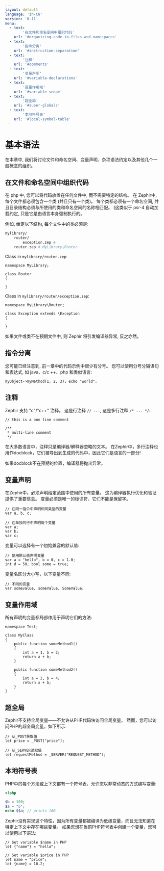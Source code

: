 ```yaml
---
layout: default
language: 'zh-CN'
version: '0.11'
menu:
  - text:
        '在文件和命名空间中组织代码'
    url: '#organizing-code-in-files-and-namespaces'
  - text:
        '指令分离'
    url: '#instruction-separation'
  - text:
        '注释'
    url: '#comments'
  - text:
        '变量声明'
    url: '#variable-declarations'
  - text:
        '变量作用域'
    url: '#variable-scope'
  - text:
        '超全局'
    url: '#super-globals'
  - text:
        '本地符号表'
    url: '#local-symbol-table'
---
```

# 基本语法

在本章中, 我们将讨论文件和命名空间、变量声明、杂项语法约定以及其他几个一般概念的组织。

<a name='organizing-code-in-files-and-namespaces'></a>

## 在文件和命名空间中组织代码

在 php 中, 您可以将代码放置在任何文件中, 而不需要特定的结构。 在 Zephir中, 每个文件都必须包含一个类 (并且只有一个类)。 每个类都必须有一个命名空间, 并且目录结构必须与所使用的类和命名空间的名称相匹配。 (这类似于 psr-4 自动加载约定, 只是它是由语言本身强制执行的。

例如, 给定以下结构, 每个文件中的类必须是:

```bash
mylibrary/
    router/
        exception.zep # 
    router.zep # MyLibrary\Router
```

Class in `mylibrary/router.zep`:

```zephir
namespace MyLibrary;

class Router
{

}
```

Class in `mylibrary/router/exception.zep`:

```zephir
namespace MyLibrary\Router;

class Exception extends \Exception
{

}
```

如果文件或类不在预期文件中, 则 Zephir 将引发编译器异常, 反之亦然。

<a name='instruction-separation'></a>

## 指令分离

您可能已经注意到, 前一章中的代码示例中很少有分号。 您可以使用分号分隔语句和表达式, 如 java、c/c ++、php 和类似语言:

```zephir
myObject->myMethod(1, 2, 3); echo "world";
```

<a name='comments'></a>

## 注释

Zephir 支持 "c"/"c++" 注释。 这是行注释 `// ...`, 这是多行注释 `/* ... */`:

```zephir
// this is a one line comment

/**
 * multi-line comment
 */
```

在大多数语言中，注释只是编译器/解释器忽略的文本。 在Zephir中，多行注释也用作docblock，它们被导出到生成的代码中，因此它们是语言的一部分!

如果docblock不在预期的位置，编译器将抛出异常。

<a name='variable-declarations'></a>

## 变量声明

在Zephir中，必须声明给定范围中使用的所有变量。 这为编译器执行优化和验证提供了重要信息。 变量必须是唯一的标识符，它们不能是保留字。

```zephir
// 在同一指令中声明相同类型的变量
var a, b, c;

// 在单独的行中声明每个变量
var a;
var b;
var c;
```

变量可以选择有一个初始兼容的默认值:

```zephir
// 使用默认值声明变量
var a = "hello", b = 0, c = 1.0;
int d = 50; bool some = true;
```

变量名区分大小写，以下变量不同:

```zephir
// 不同的变量
var somevalue, someValue, SomeValue;
```

<a name='variable-scope'></a>

## 变量作用域

所有声明的变量都局部作用于声明它们的方法:

```zephir
namespace Test;

class MyClass
{
    public function someMethod1()
    {
        int a = 1, b = 2;
        return a + b;
    }

    public function someMethod2()
    {
        int a = 3, b = 4;
        return a + b;
    }
}
```

<a name='super-global'></a>

## 超全局

Zephir不支持全局变量——不允许从PHP代码块访问全局变量。 然而，您可以访问PHP的超全局变量，如下所示:

```zephir
// 从_POST获取值
let price = _POST["price"];

// 从_SERVER读取值
let requestMethod = _SERVER["REQUEST_METHOD"];
```

<a name='local-symbol-table'></a>

## 本地符号表

PHP中的每个方法或上下文都有一个符号表，允许您以非常动态的方式编写变量:

```php
<?php

$b = 100;
$a = "b";
echo $$a; // prints 100
```

Zephir没有实现这个特性，因为所有变量都被编译为低级变量，而且无法知道在特定上下文中存在哪些变量。 如果您想在当前PHP符号表中创建一个变量，您可以使用以下语法:

```zephir
// Set variable $name in PHP
let {"name"} = "hello";

// Set variable $price in PHP
let name = "price";
let {name} = 10.2;
```
